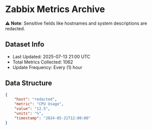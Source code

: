 # Zabbix Metrics Archive

⚠️ **Note**: Sensitive fields like hostnames and system descriptions are redacted.

## Dataset Info
- Last Updated: 2025-07-13 21:00 UTC
- Total Metrics Collected: 1062
- Update Frequency: Every (1) hour

## Data Structure
```json
{
    "host": "redacted",
    "metric": "CPU Usage",
    "value": "12.5",
    "units": "%",
    "timestamp": "2024-05-21T12:00:00"
}
```
